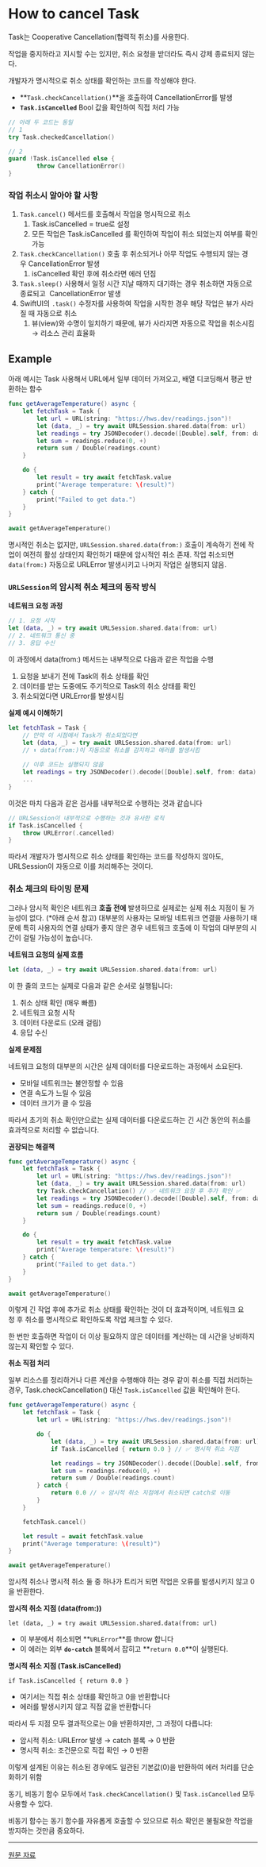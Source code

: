 # How to cancel Task

Task는 Cooperative Cancellation(협력적 취소)를 사용한다.

작업을 중지하라고 지시할 수는 있지만, 취소 요청을 받더라도 즉시 강제 종료되지 않는다.

개발자가 명시적으로 취소 상태를 확인하는 코드를 작성해야 한다.

- **`Task.checkCancellation()`**을 호출하여 CancellationError를 발생
- **`Task.isCancelled`** Bool 값을 확인하여 직접 처리 가능

```swift
// 아래 두 코드는 동일
// 1
try Task.checkedCancellation()

// 2
guard !Task.isCancelled else {
		throw CancellationError()
}
```

### 작업 취소시 알아야 할 사항

1. `Task.cancel()` 메서드를 호출해서 작업을 명시적으로 취소
    1. Task.isCancelled = true로 설정 
    2. 모든 작업은 Task.isCancelled 를 확인하여 작업이 취소 되었는지 여부를 확인 가능
2. `Task.checkCancellation()` 호출 후 취소되거나 아무 작업도 수행되지 않는 경우 CancellationError 발생
    1. isCancelled 확인 후에 취소라면 에러 던짐
3. `Task.sleep()` 사용해서 일정 시간 지날 때까지 대기하는 경우 취소하면 자동으로 종료되고  CancellationError 발생
4. SwiftUI의 `.task()` 수정자를 사용하여 작업을 시작한 경우 해당 작업은 뷰가 사라질 때 자동으로 취소
    1. 뷰(view)와 수명이 일치하기 때문에, 뷰가 사라지면 자동으로 작업을 취소시킴 → 리소스 관리 효율화

## Example

아래 예시는 Task 사용해서 URL에서 일부 데이터 가져오고, 배열 디코딩해서 평균 반환하는 함수

```swift
func getAverageTemperature() async {
    let fetchTask = Task {
        let url = URL(string: "https://hws.dev/readings.json")!
        let (data, _) = try await URLSession.shared.data(from: url)
        let readings = try JSONDecoder().decode([Double].self, from: data)
        let sum = readings.reduce(0, +)
        return sum / Double(readings.count)
    }

    do {
        let result = try await fetchTask.value
        print("Average temperature: \(result)")
    } catch {
        print("Failed to get data.")
    }
}

await getAverageTemperature()
```

명시적인 취소는 없지만, `URLSession.shared.data(from:)` 호출이 계속하기 전에 작업이 여전히 활성 상태인지 확인하기 때문에 암시적인 취소 존재.
작업 취소되면 `data(from:)` 자동으로 URLError 발생시키고 나머지 작업은 실행되지 않음.

### `URLSession`의 암시적 취소 체크의 동작 방식

**네트워크 요청 과정**

```swift
// 1. 요청 시작
let (data, _) = try await URLSession.shared.data(from: url)
// 2. 네트워크 통신 중
// 3. 응답 수신
```

이 과정에서 data(from:) 메서드는 내부적으로 다음과 같은 작업을 수행

1. 요청을 보내기 전에 Task의 취소 상태를 확인
2. 데이터를 받는 도중에도 주기적으로 Task의 취소 상태를 확인
3. 취소되었다면 URLError를 발생시킴

**실제 예시 이해하기**

```swift
let fetchTask = Task {
    // 만약 이 시점에서 Task가 취소되었다면
    let (data, _) = try await URLSession.shared.data(from: url) 
    // ⬆️ data(from:)이 자동으로 취소를 감지하고 에러를 발생시킴
    
    // 이후 코드는 실행되지 않음
    let readings = try JSONDecoder().decode([Double].self, from: data)
    ...
}
```

이것은 마치 다음과 같은 검사를 내부적으로 수행하는 것과 같습니다

```swift
// URLSession이 내부적으로 수행하는 것과 유사한 로직
if Task.isCancelled {
    throw URLError(.cancelled)
}
```

따라서 개발자가 명시적으로 취소 상태를 확인하는 코드를 작성하지 않아도, URLSession이 자동으로 이를 처리해주는 것이다.

### **취소 체크의 타이밍 문제**

그러나 암시적 확인은 네트워크 **호출 전에** 발생하므로 실제로는 실제 취소 지점이 될 가능성이 없다. (*아래 순서 참고)
대부분의 사용자는 모바일 네트워크 연결을 사용하기 때문에 특히 사용자의 연결 상태가 좋지 않은 경우 네트워크 호출에 이 작업의 대부분의 시간이 걸릴 가능성이 높습니다.

**네트워크 요청의 실제 흐름**

```swift
let (data, _) = try await URLSession.shared.data(from: url)
```

이 한 줄의 코드는 실제로 다음과 같은 순서로 실행됩니다:

1. 취소 상태 확인 (매우 빠름)
2. 네트워크 요청 시작
3. 데이터 다운로드 (오래 걸림)
4. 응답 수신

**실제 문제점**

네트워크 요청의 대부분의 시간은 실제 데이터를 다운로드하는 과정에서 소요된다.

- 모바일 네트워크는 불안정할 수 있음
- 연결 속도가 느릴 수 있음
- 데이터 크기가 클 수 있음

따라서 초기의 취소 확인만으로는 실제 데이터를 다운로드하는 긴 시간 동안의 취소를 효과적으로 처리할 수 없습니다.

**권장되는 해결책**

```swift
func getAverageTemperature() async {
    let fetchTask = Task {
        let url = URL(string: "https://hws.dev/readings.json")!
        let (data, _) = try await URLSession.shared.data(from: url)
        try Task.checkCancellation() // ✅ 네트워크 요청 후 추가 확인 ✅
        let readings = try JSONDecoder().decode([Double].self, from: data)
        let sum = readings.reduce(0, +)
        return sum / Double(readings.count)
    }

    do {
        let result = try await fetchTask.value
        print("Average temperature: \(result)")
    } catch {
        print("Failed to get data.")
    }
}

await getAverageTemperature()
```

이렇게 긴 작업 후에 추가로 취소 상태를 확인하는 것이 더 효과적이며, 네트워크 요청 후 취소를 명시적으로 확인하도록 작업 체크할 수 있다.

 한 번만 호출하면 작업이 더 이상 필요하지 않은 데이터를 계산하는 데 시간을 낭비하지 않는지 확인할 수 있다.

**취소 직접 처리** 

일부 리소스를 정리하거나 다른 계산을 수행해야 하는 경우 같이 취소를 직접 처리하는 경우, 
Task.checkCancellation() 대신 `Task.isCancelled` 값을 확인해야 한다.

```swift
func getAverageTemperature() async {
    let fetchTask = Task {
        let url = URL(string: "https://hws.dev/readings.json")!

        do {
            let (data, _) = try await URLSession.shared.data(from: url) // ⭐ 암시적 취소 지점
            if Task.isCancelled { return 0.0 } // ✅ 명시적 취소 지점

            let readings = try JSONDecoder().decode([Double].self, from: data)
            let sum = readings.reduce(0, +)
            return sum / Double(readings.count)
        } catch {
            return 0.0 // ⭐ 암시적 취소 지점에서 취소되면 catch로 이동
        }
    }

    fetchTask.cancel()

    let result = await fetchTask.value
    print("Average temperature: \(result)")
}

await getAverageTemperature()
```

암시적 취소나 명시적 취소 둘 중 하나가 트리거 되면 작업은 오류를 발생시키지 않고 0을 반환한다.

**암시적 취소 지점 (data(from:))**

`let (data, _) = try await URLSession.shared.data(from: url)`

- 이 부분에서 취소되면 **`URLError`**를 throw 합니다
- 이 에러는 외부 **`do-catch`** 블록에서 잡히고 **`return 0.0`**이 실행된다.

**명시적 취소 지점 (Task.isCancelled)**

`if Task.isCancelled { return 0.0 }`

- 여기서는 직접 취소 상태를 확인하고 0을 반환합니다
- 에러를 발생시키지 않고 직접 값을 반환합니다

따라서 두 지점 모두 결과적으로는 0을 반환하지만, 그 과정이 다릅니다:

- 암시적 취소: URLError 발생 → catch 블록 → 0 반환
- 명시적 취소: 조건문으로 직접 확인 → 0 반환

이렇게 설계된 이유는 취소된 경우에도 일관된 기본값(0)을 반환하여 에러 처리를 단순화하기 위함

동기, 비동기 함수 모두에서 `Task.checkCancellation()` 및 `Task.isCancelled` 모두 사용할 수 있다. 

비동기 함수는 동기 함수를 자유롭게 호출할 수 있으므로 취소 확인은 불필요한 작업을 방지하는 것만큼 중요하다.

---
[원문 자료](https://www.hackingwithswift.com/quick-start/concurrency/how-to-cancel-a-task)
